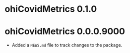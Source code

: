 # ohiCovidMetrics 0.1.0

# ohiCovidMetrics 0.0.0.9000

* Added a `NEWS.md` file to track changes to the package.
